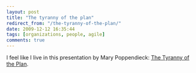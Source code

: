 ```yaml
---
layout: post
title: "The tyranny of the plan"
redirect_from: "/the-tyranny-of-the-plan/"
date: 2009-12-12 16:35:44
tags: [organizations, people, agile]
comments: true
---
```

I feel like I live in this presentation by Mary Poppendieck: [The Tyranny of the Plan](http://www.infoq.com/presentations/tyranny-of-plan).

